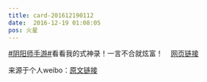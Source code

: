 ```yaml
---
title: card-201612190112
date:  2016-12-19 01:08:05
pos: 火星
---
```

<a  href="https://m.weibo.cn/search?containerid=231522type%3D1%26t%3D10%26q%3D%23%E9%98%B4%E9%98%B3%E5%B8%88%E6%89%8B%E6%B8%B8%23&isnewpage=1" data-hide=""><span class="surl-text">#阴阳师手游#</span></a>看看我的式神录！一言不合就炫富！<a  href="https://weibo.cn/sinaurl?u=http%3A%2F%2Fyys.163.com" data-hide=""><span class='url-icon'><img style='width: 1rem;height: 1rem' src='https://h5.sinaimg.cn/upload/2015/09/25/3/timeline_card_small_web_default.png'></span><span class="surl-text">网页链接</span></a> 

来源于个人weibo：[原文链接](https://m.weibo.cn/status/EmK4TlvAy?mblogid=EmK4TlvAy)
